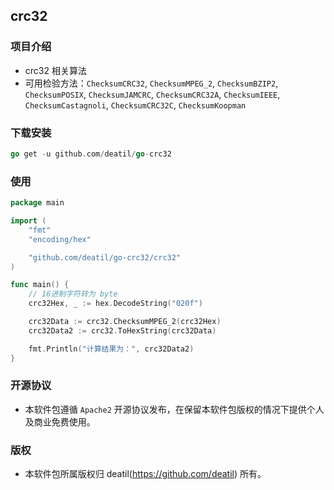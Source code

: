 ## crc32


### 项目介绍

*  crc32 相关算法
*  可用检验方法：`ChecksumCRC32`, `ChecksumMPEG_2`, `ChecksumBZIP2`, `ChecksumPOSIX`, `ChecksumJAMCRC`, `ChecksumCRC32A`, `ChecksumIEEE`, `ChecksumCastagnoli`, `ChecksumCRC32C`, `ChecksumKoopman`


### 下载安装

~~~go
go get -u github.com/deatil/go-crc32
~~~


### 使用

~~~go
package main

import (
    "fmt"
    "encoding/hex"

    "github.com/deatil/go-crc32/crc32"
)

func main() {
    // 16进制字符转为 byte
    crc32Hex, _ := hex.DecodeString("020f")

    crc32Data := crc32.ChecksumMPEG_2(crc32Hex)
    crc32Data2 := crc32.ToHexString(crc32Data)

    fmt.Println("计算结果为：", crc32Data2)
}
~~~


### 开源协议

*  本软件包遵循 `Apache2` 开源协议发布，在保留本软件包版权的情况下提供个人及商业免费使用。


### 版权

*  本软件包所属版权归 deatil(https://github.com/deatil) 所有。

